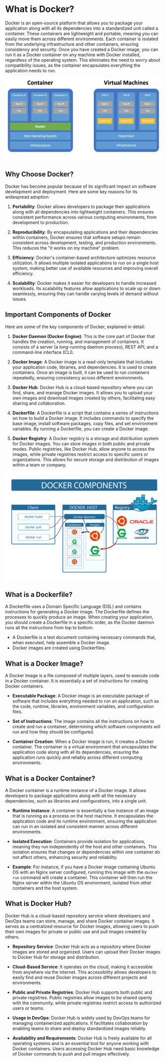 # What is Docker?

Docker is an open-source platform that allows you to package your application along with all its dependencies into a standardized unit called a container. These containers are lightweight and portable, meaning you can easily move them across different environments. Each container is isolated from the underlying infrastructure and other containers, ensuring consistency and security. Once you have created a Docker image, you can run it as a Docker container on any machine with Docker installed, regardless of the operating system. This eliminates the need to worry about compatibility issues, as the container encapsulates everything the application needs to run.

![docker](img/docker.jpg)

## Why Choose Docker?

Docker has become popular because of its significant impact on software development and deployment. Here are some key reasons for its widespread adoption:

1. **Portability**: Docker allows developers to package their applications along with all dependencies into lightweight containers. This ensures consistent performance across various computing environments, from development to production.

2. **Reproducibility**: By encapsulating applications and their dependencies within containers, Docker ensures that software setups remain consistent across development, testing, and production environments. This reduces the "it works on my machine" problem.

3. **Efficiency**: Docker's container-based architecture optimizes resource utilization. It allows multiple isolated applications to run on a single host system, making better use of available resources and improving overall efficiency.

4. **Scalability**: Docker makes it easier for developers to handle increased workloads. Its scalability features allow applications to scale up or down seamlessly, ensuring they can handle varying levels of demand without issues.

## Important Components of Docker

Here are some of the key components of Docker, explained in detail:

1. **Docker Daemon (Docker Engine)**: This is the core part of Docker that handles the creation, running, and management of containers. It consists of a server (a long-running daemon process), REST API, and a command-line interface (CLI).

2. **Docker Image**: A Docker image is a read-only template that includes your application code, libraries, and dependencies. It is used to create containers. Once an image is built, it can be used to run containers repeatedly, ensuring consistency across different environments.

3. **Docker Hub**: Docker Hub is a cloud-based repository where you can find, share, and manage Docker images. It allows you to upload your own images and download images created by others, facilitating easy sharing and collaboration.

4. **Dockerfile**: A Dockerfile is a script that contains a series of instructions on how to build a Docker image. It includes commands to specify the base image, install software packages, copy files, and set environment variables. By running a Dockerfile, you can create a Docker image.

5. **Docker Registry**: A Docker registry is a storage and distribution system for Docker images. You can store images in both public and private modes. Public registries, like Docker Hub, allow anyone to access the images, while private registries restrict access to specific users or organizations. This allows for secure storage and distribution of images within a team or company.

![components](img/components.png)

## What is a Dockerfile?

A Dockerfile uses a Domain Specific Language (DSL) and contains instructions for generating a Docker image. The Dockerfile defines the processes to quickly produce an image. When creating your application, you should create a Dockerfile in a specific order, as the Docker daemon runs all the instructions from top to bottom.

- A Dockerfile is a text document containing necessary commands that, when executed, help assemble a Docker image.
- Docker images are created using Dockerfiles.

## What is a Docker Image?

A Docker Image is a file composed of multiple layers, used to execute code in a Docker container. It is essentially a set of instructions for creating Docker containers.

- **Executable Package**: A Docker image is an executable package of software that includes everything needed to run an application, such as the code, runtime, libraries, environment variables, and configuration files.

- **Set of Instructions**: The image contains all the instructions on how to create and run a container, determining which software components will run and how they should be configured.

- **Container Creation**: When a Docker image is run, it creates a Docker container. The container is a virtual environment that encapsulates the application code along with all its dependencies, ensuring the application runs quickly and reliably across different computing environments.

## What is a Docker Container?

A Docker container is a runtime instance of a Docker image. It allows developers to package applications along with all the necessary dependencies, such as libraries and configurations, into a single unit.

- **Runtime Instance**: A container is essentially a live instance of an image that is running as a process on the host machine. It encapsulates the application code and its runtime environment, ensuring the application can run in an isolated and consistent manner across different environments.

- **Isolated Execution**: Containers provide isolation for applications, meaning they run independently of the host and other containers. This isolation ensures that changes or dependencies within one container do not affect others, enhancing security and reliability.

- **Example**: For instance, if you have a Docker image containing Ubuntu OS with an Nginx server configured, running this image with the `docker run` command will create a container. This container will then run the Nginx server within the Ubuntu OS environment, isolated from other containers and the host system.


## What is Docker Hub?

Docker Hub is a cloud-based repository service where developers and DevOps teams can store, manage, and share Docker container images. It serves as a centralized resource for Docker images, allowing users to push their own images for private or public use and pull images created by others.

- **Repository Service**: Docker Hub acts as a repository where Docker images are stored and organized. Users can upload their Docker images to Docker Hub for storage and distribution.

- **Cloud-Based Service**: It operates on the cloud, making it accessible from anywhere via the internet. This accessibility allows developers to easily find and reuse Docker images across different projects and environments.

- **Public and Private Registries**: Docker Hub supports both public and private registries. Public registries allow images to be shared openly with the community, while private registries restrict access to authorized users or teams.

- **Usage in DevOps**: Docker Hub is widely used by DevOps teams for managing containerized applications. It facilitates collaboration by enabling teams to share and deploy standardized images reliably.

- **Availability and Requirements**: Docker Hub is freely available for all operating systems and is an essential tool for anyone working with Docker containers. Users accessing Docker Hub need basic knowledge of Docker commands to push and pull images effectively.

